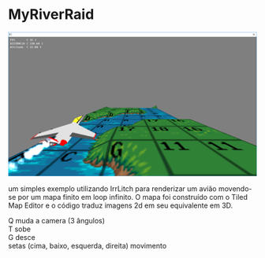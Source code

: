 # MyRiverRaid
![Alt text](MyRiverRaid.png?raw=true "MyRiverRaid")

um simples exemplo utilizando IrrLitch para renderizar um avião movendo-se por um mapa finito em loop infinito.
O mapa foi construído com o Tiled Map Editor e o código traduz imagens 2d em seu equivalente em 3D.

Q muda a camera (3 ângulos)<br>
T sobe<br>
G desce<br>
setas (cima, baixo, esquerda, direita) movimento<br>
